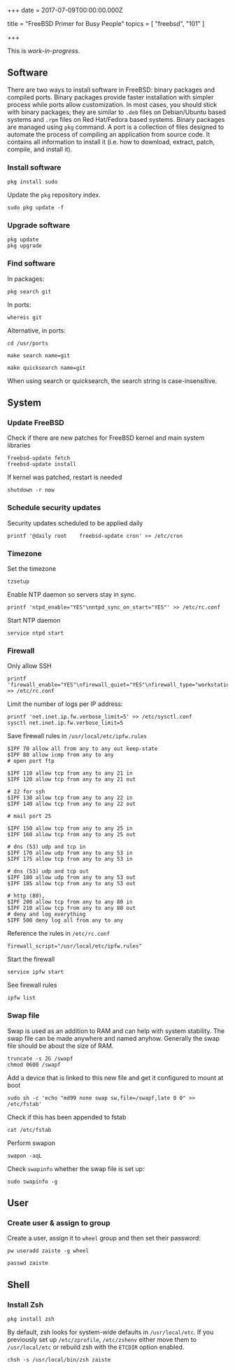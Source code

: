 
+++
date = 2017-07-09T00:00:00.000Z


title = "FreeBSD Primer for Busy People"
topics = [ "freebsd", "101" ]

+++

This is *work-in-progress*.

## Software

There are two ways to install software in FreeBSD: binary packages and compiled ports. Binary packages provide faster installation with simpler process while ports allow customization. In most cases, you should stick with binary packages; they are similar to `.deb` files on Debian/Ubuntu based systems and `.rpm` files on Red Hat/Fedora based systems. Binary packages are managed using `pkg` command.  A port is a collection of files designed to automate the process of compiling an application from source code. It contains all information to install it (i.e.  how to download, extract, patch, compile, and install it).


### Install software

```
pkg install sudo
```

Update the `pkg` repository index.

```
sudo pkg update -f
```

### Upgrade software

```
pkg update
pkg upgrade
```

### Find software

In packages:
```
pkg search git
```

In ports:
```
whereis git
```

Alternative, in ports:

```
cd /usr/ports
```
```
make search name=git
```
```
make quicksearch name=git
```

When using search or quicksearch, the search string is case-insensitive.

## System

### Update FreeBSD

Check if there are new patches for FreeBSD kernel and main system libraries

```
freebsd-update fetch
freebsd-update install
```

If kernel was patched, restart is needed

```
shutdown -r now
```

### Schedule security updates

Security updates scheduled to be applied daily

```
printf '@daily root    freebsd-update cron' >> /­­etc/­cron
```

### Timezone

Set the timezone

```
tzsetup
```

Enable NTP daemon so servers stay in sync.

```
printf 'ntpd_enable="YES"\nntpd_sync_on_start="YES"' >> /­etc/rc.conf
```

Start NTP daemon

```
service ntpd start
```

### Firewall

Only allow SSH

```
printf 'firewall_enable="YES"\nfirewall_quiet="YES"\nfirewall_type="workstation"\nfirewall_myservices="22/tcp"\nfirewall_allowservices="any"\nfirewall_logdeny="YES"' >> /­etc/rc.conf
```

Limit the number of logs per IP address:

```
printf 'net.inet.ip.fw.verbose_limit=5' >> /­etc/sysctl.conf
sysctl net.inet.ip.fw.verbose_limit=5
```

Save firewall rules in `/usr/local/etc/ipfw.rules`

```
$IPF 70 allow all from any to any out keep-state
$IPF 80 allow icmp from any to any
# open port ftp

$IPF 110 allow tcp from any to any 21 in
$IPF 120 allow tcp from any to any 21 out

# 22 for ssh
$IPF 130 allow tcp from any to any 22 in
$IPF 140 allow tcp from any to any 22 out

# mail port 25

$IPF 150 allow tcp from any to any 25 in
$IPF 160 allow tcp from any to any 25 out

# dns (53) udp and tcp in
$IPF 170 allow udp from any to any 53 in
$IPF 175 allow tcp from any to any 53 in

# dns (53) udp and tcp out
$IPF 180 allow udp from any to any 53 out
$IPF 185 allow tcp from any to any 53 out

# http (80),
$IPF 200 allow tcp from any to any 80 in
$IPF 210 allow tcp from any to any 80 out
# deny and log everything
$IPF 500 deny log all from any to any
```

Reference the rules in `/etc/rc.conf`

```
firewall_script="/usr/local/etc/ipfw.rules"
```

Start the firewall

```
service ipfw start
```

See firewall rules

```
ipfw list
```

### Swap file

Swap is used as an addition to RAM and can help with system stability. The swap file can be made anywhere and named anyhow. Generally the swap file should be about the size of RAM.

```
truncate -s 2G /swapf
chmod 0600 /swapf
```

Add a device that is linked to this new file and get it configured to mount at boot

```
sudo sh -c 'echo "md99 none swap sw,file=/swapf,late 0 0" >> /etc/fstab'
```

Check if this has been appended to fstab

```
cat /etc/fstab
```

Perform swapon

```
swapon -aqL
```

Check `swapinfo` whether the swap file is set up:

```
sudo swapinfo -g
```

## User

### Create user & assign to group

Create a user, assign it to `wheel` group and then set their password:

```
pw useradd zaiste -g wheel
```

```
passwd zaiste
```

## Shell

### Install Zsh

```
pkg install zsh
```

By default, zsh looks for system-wide defaults in `/usr/local/etc`. If you previously set up `/etc/zprofile`, `/etc/zshenv` either move them to `/usr/local/etc` or rebuild zsh with the `ETCDIR` option enabled.

```
chsh -s /usr/local/bin/zsh zaiste
```


